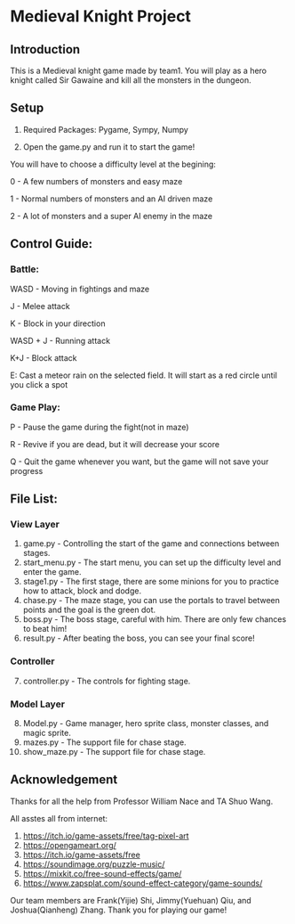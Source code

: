 # Medieval Knight Project

## Introduction


This is a Medieval knight game made by team1. You will play as a hero knight called Sir Gawaine and kill all the monsters in the dungeon.


## Setup

1. Required Packages: Pygame, Sympy, Numpy

2. Open the game.py and run it to start the game!

You will have to choose a difficulty level at the begining:

0 - A few numbers of monsters and easy maze

1 - Normal numbers of monsters and an AI driven maze

2 - A lot of monsters and a super AI enemy in the maze


## Control Guide:
### Battle:
WASD - Moving in fightings and maze

J - Melee attack

K - Block in your direction

WASD + J - Running attack

K+J - Block attack

E: Cast a meteor rain on the selected field. It will start as
a red circle until you click a spot

### Game Play:

P - Pause the game during the fight(not in maze)

R - Revive if you are dead, but it will decrease your score

Q - Quit the game whenever you want, but the game will not save your progress


## File List:
### View Layer
1. game.py - Controlling the start of the game and connections
between stages.
2. start_menu.py - The start menu, you can set up the difficulty
level and enter the game.
3. stage1.py - The first stage, there are some minions for you
to practice how to attack, block and dodge.
4. chase.py - The maze stage, you can use the portals to travel
between points and the goal is the green dot.
5. boss.py - The boss stage, careful with him. There are only few
chances to beat him!
6. result.py - After beating the boss, you can see your final score!

### Controller
7. controller.py - The controls for fighting stage.

### Model Layer
8. Model.py - Game manager, hero sprite class, monster classes,
and magic sprite.
9. mazes.py - The support file for chase stage.
10. show_maze.py - The support file for chase stage.

## Acknowledgement

Thanks for all the help from Professor William Nace and TA Shuo Wang.

All asstes all from internet:
1. https://itch.io/game-assets/free/tag-pixel-art
2. https://opengameart.org/
3. https://itch.io/game-assets/free
4. https://soundimage.org/puzzle-music/
5. https://mixkit.co/free-sound-effects/game/
6. https://www.zapsplat.com/sound-effect-category/game-sounds/

Our team members are Frank(Yijie) Shi, Jimmy(Yuehuan) Qiu, and Joshua(Qianheng) Zhang. Thank you for playing our game!